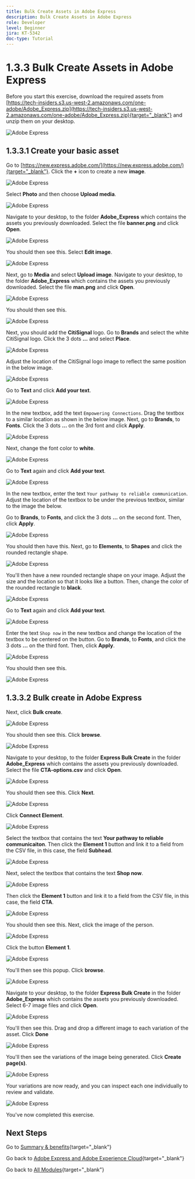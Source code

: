 ```yaml
---
title: Bulk Create Assets in Adobe Express
description: Bulk Create Assets in Adobe Express
role: Developer
level: Beginner
jira: KT-5342
doc-type: Tutorial
---
```

# 1.3.3 Bulk Create Assets in Adobe Express

Before you start this exercise, download the required assets from [https://tech-insiders.s3.us-west-2.amazonaws.com/one-adobe/Adobe_Express.zip](https://tech-insiders.s3.us-west-2.amazonaws.com/one-adobe/Adobe_Express.zip){target="_blank"} and unzip them on your desktop.

![Adobe Express](./images/expressassets.png)

## 1.3.3.1 Create your basic asset

Go to [https://new.express.adobe.com/](https://new.express.adobe.com/){target="_blank"}. Click the **+** icon to create a new **image**.

![Adobe Express](./images/expressbc0.png)

Select **Photo** and then choose **Upload media**.

![Adobe Express](./images/expressbc1.png)

Navigate to your desktop, to the folder **Adobe_Express** which contains the assets you previously downloaded. Select the file **banner.png** and click **Open**.

![Adobe Express](./images/expressbc2.png)

You should then see this. Select **Edit image**.

![Adobe Express](./images/expressbc3.png)

Next, go to **Media** and select **Upload image**. Navigate to your desktop, to the folder **Adobe_Express** which contains the assets you previously downloaded. Select the file **man.png** and click **Open**.

![Adobe Express](./images/expressbc4.png)

You should then see this.

![Adobe Express](./images/expressbc5.png)

Next, you should add the **CitiSignal** logo. Go to **Brands** and select the white CitiSignal logo. Click the 3 dots **...** and select **Place**.

![Adobe Express](./images/expressbc6.png)

Adjust the location of the CitiSignal logo image to reflect the same position in the below image.

![Adobe Express](./images/expressbc7.png)

Go to **Text** and click **Add your text**.

![Adobe Express](./images/expressbc7a.png)

In the new textbox, add the text `Empowering Connections`. Drag the textbox to a similar location as shown in the below image. Next, go to **Brands**, to **Fonts**. Click the 3 dots **...** on the 3rd font and click **Apply**.

![Adobe Express](./images/expressbc8.png)

Next, change the font color to **white**.

![Adobe Express](./images/expressbc9.png)

Go to **Text** again and click **Add your text**.

![Adobe Express](./images/expressbc10.png)

In the new textbox, enter the text `Your pathway to reliable communication`. Adjust the location of the textbox to be under the previous textbox, similar to the image the below. 

Go to **Brands**, to **Fonts**, and click the 3 dots **...** on the second font. Then, click **Apply**.

![Adobe Express](./images/expressbc12.png)

You should then have this. Next, go to **Elements**, to **Shapes** and click the rounded rectangle shape.

![Adobe Express](./images/expressbc13.png)

You'll then have a new rounded rectangle shape on your image. Adjust the size and the location so that it looks like a button. Then, change the color of the rounded rectangle to **black**.

![Adobe Express](./images/expressbc14.png)

Go to **Text** again and click **Add your text**.

![Adobe Express](./images/expressbc15.png)

Enter the text `Shop now` in the new textbox and change the location of the textbox to be centered on the button. Go to **Brands**, to **Fonts**, and click the 3 dots **...** on the third font. Then, click **Apply**.

![Adobe Express](./images/expressbc16.png)

You should then see this.

![Adobe Express](./images/expressbc17.png)

## 1.3.3.2 Bulk create in Adobe Express

Next, click **Bulk create**.

![Adobe Express](./images/expressbc18.png)

You should then see this. Click **browse**.

![Adobe Express](./images/expressbc19.png)

Navigate to your desktop, to the folder **Express Bulk Create** in the folder **Adobe_Express** which contains the assets you previously downloaded. Select the file **CTA-options.csv** and click **Open**.

![Adobe Express](./images/expressbc20.png)

You should then see this. Click **Next**.

![Adobe Express](./images/expressbc21.png)

Click **Connect Element**.

![Adobe Express](./images/expressbc22.png)

Select the textbox that contains the text **Your pathway to reliable communicaiton**. Then click the **Element 1** button and link it to a field from the CSV file, in this case, the field **Subhead**.

![Adobe Express](./images/expressbc23.png)

Next, select the textbox that contains the text **Shop now**. 

![Adobe Express](./images/expressbc24.png)

Then click the **Element 1** button and link it to a field from the CSV file, in this case, the field **CTA**.

![Adobe Express](./images/expressbc25.png)

You should then see this. Next, click the image of the person.

![Adobe Express](./images/expressbc26.png)

Click the button **Element 1**.

![Adobe Express](./images/expressbc27.png)

You'll then see this popup. Click **browse**.

![Adobe Express](./images/expressbc28.png)

Navigate to your desktop, to the folder **Express Bulk Create** in the folder **Adobe_Express** which contains the assets you previously downloaded. Select 6-7 image files and click **Open**.

![Adobe Express](./images/expressbc29.png)

You'll then see this. Drag and drop a different image to each variation of the asset. Click **Done**

![Adobe Express](./images/expressbc31.png)

You'll then see the variations of the image being generated. Click **Create page(s)**.

![Adobe Express](./images/expressbc32.png)

Your variations are now ready, and you can inspect each one individually to review and validate.

![Adobe Express](./images/expressbc33.png)

You've now completed this exercise.

## Next Steps

Go to [Summary & benefits](./summary.md){target="_blank"}

Go back to [Adobe Express and Adobe Experience Cloud](./express.md){target="_blank"}

Go back to [All Modules](./../../../overview.md){target="_blank"}